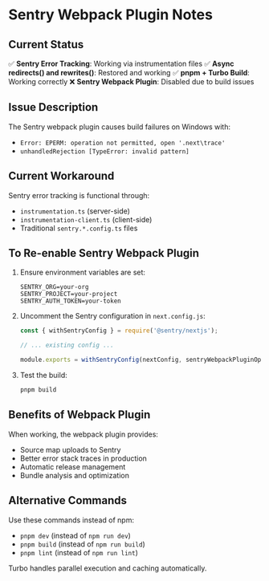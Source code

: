 # Sentry Webpack Plugin Notes

## Current Status

✅ **Sentry Error Tracking**: Working via instrumentation files
✅ **Async redirects() and rewrites()**: Restored and working
✅ **pnpm + Turbo Build**: Working correctly
❌ **Sentry Webpack Plugin**: Disabled due to build issues

## Issue Description

The Sentry webpack plugin causes build failures on Windows with:

- `Error: EPERM: operation not permitted, open '.next\trace'`
- `unhandledRejection [TypeError: invalid pattern]`

## Current Workaround

Sentry error tracking is functional through:

- `instrumentation.ts` (server-side)
- `instrumentation-client.ts` (client-side)
- Traditional `sentry.*.config.ts` files

## To Re-enable Sentry Webpack Plugin

1. Ensure environment variables are set:

   ```
   SENTRY_ORG=your-org
   SENTRY_PROJECT=your-project
   SENTRY_AUTH_TOKEN=your-token
   ```

2. Uncomment the Sentry configuration in `next.config.js`:

   ```javascript
   const { withSentryConfig } = require('@sentry/nextjs');

   // ... existing config ...

   module.exports = withSentryConfig(nextConfig, sentryWebpackPluginOptions);
   ```

3. Test the build:
   ```bash
   pnpm build
   ```

## Benefits of Webpack Plugin

When working, the webpack plugin provides:

- Source map uploads to Sentry
- Better error stack traces in production
- Automatic release management
- Bundle analysis and optimization

## Alternative Commands

Use these commands instead of npm:

- `pnpm dev` (instead of `npm run dev`)
- `pnpm build` (instead of `npm run build`)
- `pnpm lint` (instead of `npm run lint`)

Turbo handles parallel execution and caching automatically.
